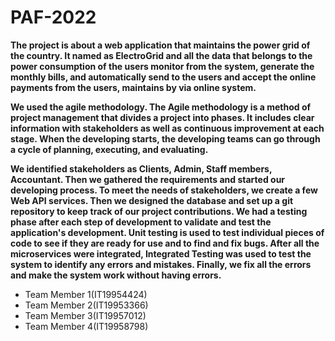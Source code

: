 # PAF-2022

<b>
  The project is about a web application that maintains the power grid of the country. It named as ElectroGrid and all the data that belongs to the power consumption of the users monitor from the system, generate the monthly bills, and automatically send to the users and accept the online payments from the users, maintains by via online system. 

We used the agile methodology. The Agile methodology is a method of project management that divides a project into phases. It includes clear information with stakeholders as well as continuous improvement at each stage. When the developing starts, the developing teams can go through a cycle of planning, executing, and evaluating. 

We identified stakeholders as Clients, Admin, Staff members, Accountant. Then we gathered the requirements and started our developing process. To meet the needs of stakeholders, we create a few Web API services. Then we designed the database and set up a git repository to keep track of our project contributions. We had a testing phase after each step of development to validate and test the application's development. Unit testing is used to test individual pieces of code to see if they are ready for use and to find and fix bugs. After all the microservices were integrated, Integrated Testing was used to test the system to identify any errors and mistakes. Finally, we fix all the errors and make the system work without having errors. 
  </b>

<ul>
  <li>Team Member 1(IT19954424)</li> 

  <li>Team Member 2(IT19953366)</li> 

  <li>Team Member 3(IT19957012)</li> 

  <li>Team Member 4(IT19958798)</li>
  </ui>
